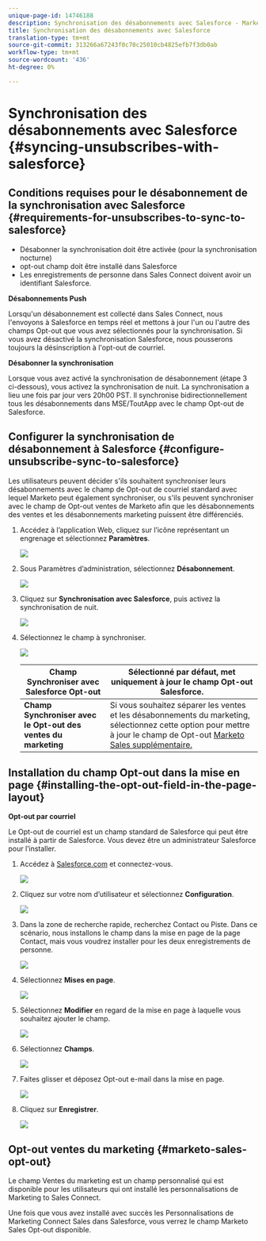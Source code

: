 ```yaml
---
unique-page-id: 14746188
description: Synchronisation des désabonnements avec Salesforce - Marketo Docs - Documentation du produit
title: Synchronisation des désabonnements avec Salesforce
translation-type: tm+mt
source-git-commit: 313266a67243f0c70c25010cb4825efb7f3db0ab
workflow-type: tm+mt
source-wordcount: '436'
ht-degree: 0%

---
```



# Synchronisation des désabonnements avec Salesforce {#syncing-unsubscribes-with-salesforce}

## Conditions requises pour le désabonnement de la synchronisation avec Salesforce {#requirements-for-unsubscribes-to-sync-to-salesforce}

* Désabonner la synchronisation doit être activée (pour la synchronisation nocturne)
* opt-out champ doit être installé dans Salesforce
* Les enregistrements de personne dans Sales Connect doivent avoir un identifiant Salesforce.

**Désabonnements Push**

Lorsqu&#39;un désabonnement est collecté dans Sales Connect, nous l&#39;envoyons à Salesforce en temps réel et mettons à jour l&#39;un ou l&#39;autre des champs Opt-out que vous avez sélectionnés pour la synchronisation. Si vous avez désactivé la synchronisation Salesforce, nous pousserons toujours la désinscription à l&#39;opt-out de courriel.

**Désabonner la synchronisation**

Lorsque vous avez activé la synchronisation de désabonnement (étape 3 ci-dessous), vous activez la synchronisation de nuit. La synchronisation a lieu une fois par jour vers 20h00 PST. Il synchronise bidirectionnellement tous les désabonnements dans MSE/ToutApp avec le champ Opt-out de Salesforce.

## Configurer la synchronisation de désabonnement à Salesforce {#configure-unsubscribe-sync-to-salesforce}

Les utilisateurs peuvent décider s&#39;ils souhaitent synchroniser leurs désabonnements avec le champ de Opt-out de courriel standard avec lequel Marketo peut également synchroniser, ou s&#39;ils peuvent synchroniser avec le champ de Opt-out ventes de Marketo afin que les désabonnements des ventes et les désabonnements marketing puissent être différenciés.

1. Accédez à l’application [](http://toutapp.com/login)Web, cliquez sur l’icône représentant un engrenage et sélectionnez **Paramètres**.

   ![](assets/one-1.png)

1. Sous Paramètres d’administration, sélectionnez **Désabonnement**.

   ![](assets/two-2.png)

1. Cliquez sur **Synchronisation avec Salesforce**, puis activez la synchronisation de nuit.

   ![](assets/three-2.png)

1. Sélectionnez le champ à synchroniser.

   ![](assets/4.png)

   | **Champ Synchroniser avec Salesforce Opt-out** | Sélectionné par défaut, met uniquement à jour le champ Opt-out Salesforce. |
   |---|---|
   | **Champ Synchroniser avec le Opt-out des ventes du marketing** | Si vous souhaitez séparer les ventes et les désabonnements du marketing, sélectionnez cette option pour mettre à jour le champ de Opt-out [Marketo Sales supplémentaire.](#msoo) |

## Installation du champ Opt-out dans la mise en page {#installing-the-opt-out-field-in-the-page-layout}

**Opt-out par courriel**

Le Opt-out de courriel est un champ standard de Salesforce qui peut être installé à partir de Salesforce. Vous devez être un administrateur Salesforce pour l’installer.

1. Accédez à [Salesforce.com](http://Salesforce.com) et connectez-vous.

   ![](assets/five-1.png)

1. Cliquez sur votre nom d’utilisateur et sélectionnez **Configuration**.

   ![](assets/six-1.png)

1. Dans la zone de recherche rapide, recherchez Contact ou Piste. Dans ce scénario, nous installons le champ dans la mise en page de la page Contact, mais vous voudrez installer pour les deux enregistrements de personne.

   ![](assets/seven-1.png)

1. Sélectionnez **Mises en page**.

   ![](assets/eight-1.png)

1. Sélectionnez **Modifier** en regard de la mise en page à laquelle vous souhaitez ajouter le champ.

   ![](assets/nine.png)

1. Sélectionnez **Champs**.

   ![](assets/ten.png)

1. Faites glisser et déposez Opt-out e-mail dans la mise en page.

   ![](assets/11.png)

1. Cliquez sur **Enregistrer**.

   ![](assets/twelve.png)

## Opt-out ventes du marketing {#marketo-sales-opt-out}

Le champ  Ventes du marketing est un champ personnalisé qui est disponible pour les utilisateurs qui ont installé les personnalisations de Marketing to Sales Connect.

Une fois que vous avez installé avec succès les Personnalisations de Marketing Connect Sales dans Salesforce, vous verrez le champ Marketo Sales Opt-out disponible.
